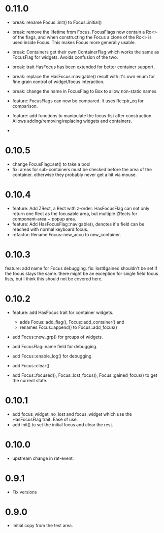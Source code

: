 # 0.11.0

* break: rename Focus::init() to Focus::initial()
* break: remove the lifetime from Focus.
  FocusFlags now contain a Rc<> of the flags, and when constructing
  the Focus a clone of the Rc<> is used inside Focus. This makes Focus
  more generally usable.
* break: Containers get their own ContainerFlag which works the same
  as FocusFlag for widgets. Avoids confusion of the two.
* break: trait HasFocus has been extended for better container support.
* break: replace the HasFocus::navigable() result with it's own
  enum for fine grain control of widget/focus interaction.
* break: change the name in FocusFlag to Box<str> to allow non-static names.

* feature: FocusFlags can now be compared. It uses Rc::ptr_eq for
  comparison.
* feature: add functions to manipulate the focus-list after construction.
  Allows adding/removing/replacing widgets and containers.
*

# 0.10.5

* change FocusFlag::set() to take a bool
* fix: areas for sub-containers must be checked before the area of the container.
  otherwise they probably never get a hit via mouse.

# 0.10.4

* feature: Add ZRect, a Rect with z-order. HasFocusFlag can not only return
  one Rect as the focusable area, but multiple ZRects for component-area +
  popup area.
* feature: Add HasFocusFlag::navigable(), denotes if a field can be reached
  with normal keyboard focus.
* refactor: Rename Focus::new_accu to new_container.

# 0.10.3

feature: add name for Focus debugging.
fix: lost&gained shouldn't be set if the focus stays the same. there might
be an exception for single field focus lists, but I think this should not be covered here.

# 0.10.2

* feature: add HasFocus trait for container widgets.
    * adds Focus::add_flag(), Focus::add_container() and
    * renames Focus::append() to Focus::add_focus()

* add Focus::new_grp() for groups of widgets.
* add FocusFlag::name field for debugging.
* add Focus::enable_log() for debugging.
* add Focus::clear()
* add Focus::focused(), Focus::lost_focus(), Focus::gained_focus()
  to get the current state.

# 0.10.1

* add focus_widget_no_lost and focus_widget which use the HasFocusFlag trait. Ease of use.
* add init() to set the initial focus and clear the rest.

# 0.10.0

* upstream change in rat-event.

# 0.9.1

* Fix versions

# 0.9.0

* Initial copy from the test area.

